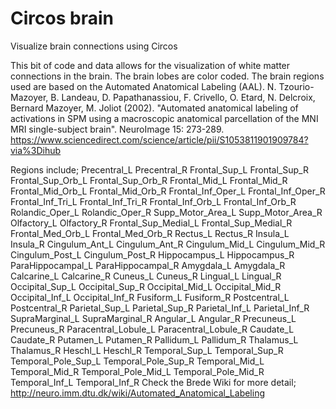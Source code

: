 # Circos brain
Visualize brain connections using Circos

This bit of code and data allows for the visualization of white matter connections in the brain. The brain lobes are color coded.
The brain regions used are based on the Automated Anatomical Labeling (AAL). 
N. Tzourio-Mazoyer, B. Landeau, D. Papathanassiou, F. Crivello, O. Etard, N. Delcroix, Bernard Mazoyer, M. Joliot (2002). "Automated anatomical labeling of activations in SPM using a macroscopic anatomical parcellation of the MNI MRI single-subject brain". NeuroImage 15: 273-289. https://www.sciencedirect.com/science/article/pii/S1053811901909784?via%3Dihub

Regions include;
     Precentral_L
    Precentral_R
    Frontal_Sup_L
    Frontal_Sup_R
    Frontal_Sup_Orb_L
    Frontal_Sup_Orb_R
    Frontal_Mid_L
    Frontal_Mid_R
    Frontal_Mid_Orb_L
    Frontal_Mid_Orb_R
    Frontal_Inf_Oper_L
    Frontal_Inf_Oper_R
    Frontal_Inf_Tri_L
    Frontal_Inf_Tri_R
    Frontal_Inf_Orb_L
    Frontal_Inf_Orb_R
    Rolandic_Oper_L
    Rolandic_Oper_R
    Supp_Motor_Area_L
    Supp_Motor_Area_R
    Olfactory_L
    Olfactory_R
    Frontal_Sup_Medial_L
    Frontal_Sup_Medial_R
    Frontal_Med_Orb_L
    Frontal_Med_Orb_R
    Rectus_L
    Rectus_R
    Insula_L
    Insula_R
    Cingulum_Ant_L
    Cingulum_Ant_R
    Cingulum_Mid_L
    Cingulum_Mid_R
    Cingulum_Post_L
    Cingulum_Post_R
    Hippocampus_L
    Hippocampus_R
    ParaHippocampal_L
    ParaHippocampal_R
    Amygdala_L
    Amygdala_R
    Calcarine_L
    Calcarine_R
    Cuneus_L
    Cuneus_R
    Lingual_L
    Lingual_R
    Occipital_Sup_L
    Occipital_Sup_R
    Occipital_Mid_L
    Occipital_Mid_R
    Occipital_Inf_L
    Occipital_Inf_R
    Fusiform_L
    Fusiform_R
    Postcentral_L
    Postcentral_R
    Parietal_Sup_L
    Parietal_Sup_R
    Parietal_Inf_L
    Parietal_Inf_R
    SupraMarginal_L
    SupraMarginal_R
    Angular_L
    Angular_R
    Precuneus_L
    Precuneus_R
    Paracentral_Lobule_L
    Paracentral_Lobule_R
    Caudate_L
    Caudate_R
    Putamen_L
    Putamen_R
    Pallidum_L
    Pallidum_R
    Thalamus_L
    Thalamus_R
    Heschl_L
    Heschl_R
    Temporal_Sup_L
    Temporal_Sup_R
    Temporal_Pole_Sup_L
    Temporal_Pole_Sup_R
    Temporal_Mid_L
    Temporal_Mid_R
    Temporal_Pole_Mid_L
    Temporal_Pole_Mid_R
    Temporal_Inf_L
    Temporal_Inf_R
Check the Brede Wiki for more detail; http://neuro.imm.dtu.dk/wiki/Automated_Anatomical_Labeling
